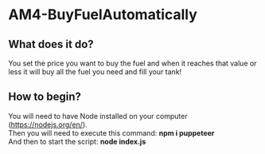 # AM4-BuyFuelAutomatically

## What does it do?
You set the price you want to buy the fuel and when it reaches that value or less it will buy all the fuel you need and fill your tank!

## How to begin?
You will need to have Node installed on your computer (https://nodejs.org/en/).<br>
Then you will need to execute this command: <b>npm i puppeteer</b><br>
And then to start the script: <b>node index.js</b>

